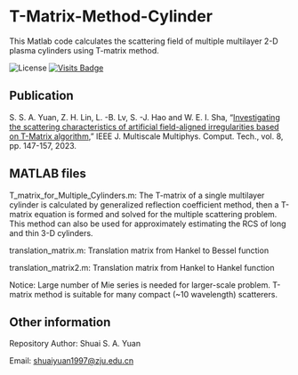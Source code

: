 # T-Matrix-Method-Cylinder
This Matlab code calculates the scattering field of multiple multilayer 2-D plasma cylinders using T-matrix method.

![License](https://img.shields.io/badge/license-GPL3.0-orange)
[![Visits Badge](https://badges.strrl.dev/visits/Shuai-Yuan-1997/T-Matrix-Method-Cylinder)](https://github.com/Shuai-Yuan-1997/T-Matrix-Method-Cylinder)
## Publication
S. S. A. Yuan, Z. H. Lin, L. -B. Lv, S. -J. Hao and W. E. I. Sha, “[Investigating the scattering characteristics of artificial field-aligned irregularities based on T-Matrix algorithm](https://ieeexplore.ieee.org/document/10058168),” IEEE J. Multiscale Multiphys. Comput. Tech., vol. 8, pp. 147-157, 2023.
## MATLAB files
T_matrix_for_Multiple_Cylinders.m: The T-matrix of a single multilayer cylinder is calculated by generalized reflection coefficient method, then a T-matrix equation is formed and solved for the multiple scattering problem. This method can also be used for approximately estimating the RCS of long and thin 3-D cylinders.  

translation_matrix.m: Translation matrix from Hankel to Bessel function

translation_matrix2.m: Translation matrix from Hankel to Hankel function

Notice: Large number of Mie series is needed for larger-scale problem. T-matrix method is suitable for many compact (~10 wavelength) scatterers.
## Other information
Repository Author: Shuai S. A. Yuan

Email: shuaiyuan1997@zju.edu.cn
